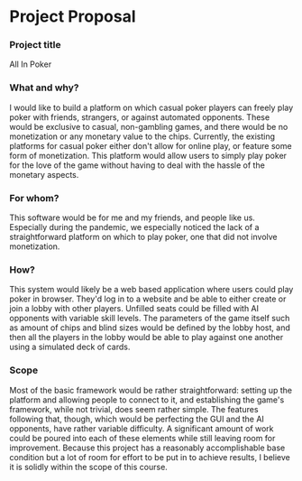 # Project Proposal

### Project title
All In Poker

### What and why?
I would like to build a platform on which casual poker players can freely play poker with friends, strangers, or against automated opponents. These would be exclusive to casual, non-gambling games, and there would be no monetization or any monetary value to the chips. Currently, the existing platforms for casual poker either don't allow for online play, or feature some form of monetization. This platform would allow users to simply play poker for the love of the game without having to deal with the hassle of the monetary aspects.

### For whom?
This software would be for me and my friends, and people like us. Especially during the pandemic, we especially noticed the lack of a straightforward platform on which to play poker, one that did not involve monetization.

### How?
This system would likely be a web based application where users could play poker in browser. They'd log in to a website and be able to either create or join a lobby with other players. Unfilled seats could be filled with AI opponents with variable skill levels. The parameters of the game itself such as amount of chips and blind sizes would be defined by the lobby host, and then all the players in the lobby would be able to play against one another using a simulated deck of cards.

### Scope
Most of the basic framework would be rather straightforward: setting up the platform and allowing people to connect to it, and establishing the game's framework, while not trivial, does seem rather simple. The features following that, though, which would be perfecting the GUI and the AI opponents, have rather variable difficulty. A significant amount of work could be poured into each of these elements while still leaving room for improvement. Because this project has a reasonably accomplishable base condition but a lot of room for effort to be put in to achieve results, I believe it is solidly within the scope of this course.